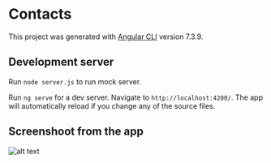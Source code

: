 # Contacts

This project was generated with [Angular CLI](https://github.com/angular/angular-cli) version 7.3.9.

## Development server

Run `node server.js` to run mock server. 

Run `ng serve` for a dev server. Navigate to `http://localhost:4200/`. The app will automatically reload if you change any of the source files.

## Screenshoot from the app

![alt text](https://github.com/nasriime/epicsol/tree/master/src/assets/screenshot.png)



